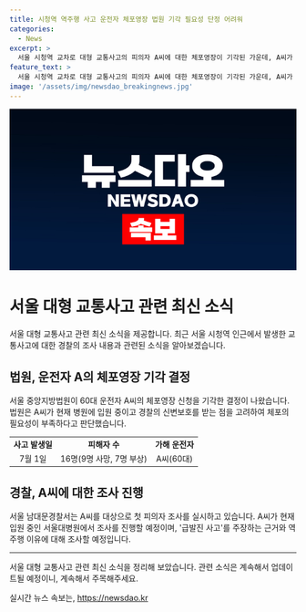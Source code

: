 ```yaml
---
title: 시청역 역주행 사고 운전자 체포영장 법원 기각 필요성 단정 어려워
categories:
  - News
excerpt: >
  서울 시청역 교차로 대형 교통사고의 피의자 A씨에 대한 체포영장이 기각된 가운데, A씨가 입원 중인 서울대병원에서 경찰이 첫 피의자 조사를 진행했다. A씨는 급발진 사고 주장과 역주행 이유에 대해 조사를 받을 예정이며, 법원은 A씨의 입원과 신변보호를 이유로 체포영장 기각 결정을 내렸다. 이 사건으로 16명의 사상자가 발생한 가운데, A씨 또한 병원에서 치료를 받고 있다.
feature_text: >
  서울 시청역 교차로 대형 교통사고의 피의자 A씨에 대한 체포영장이 기각된 가운데, A씨가 입원 중인 서울대병원에서 경찰이 첫 피의자 조사를 진행했다. A씨는 급발진 사고 주장과 역주행 이유에 대해 조사를 받을 예정이며, 법원은 A씨의 입원과 신변보호를 이유로 체포영장 기각 결정을 내렸다. 이 사건으로 16명의 사상자가 발생한 가운데, A씨 또한 병원에서 치료를 받고 있다.
image: '/assets/img/newsdao_breakingnews.jpg'
---
```


<p><img src="/assets/img/newsdao_breakingnews.jpg" alt="bookingtag 속보" /></p>

<h1 data-ke-size="size26"><b>서울 대형 교통사고 관련 최신 소식</b></h1>

<p data-ke-size="size16">서울 대형 교통사고 관련 최신 소식을 제공합니다. 최근 서울 시청역 인근에서 발생한 교통사고에 대한 경찰의 조사 내용과 관련된 소식을 알아보겠습니다.</p>

<h2 data-ke-size="size22"><b>법원, 운전자 A의 체포영장 기각 결정</b></h2>

<p data-ke-size="size16">서울 중앙지방법원이 60대 운전자 A씨의 체포영장 신청을 기각한 결정이 나왔습니다. 법원은 A씨가 현재 병원에 입원 중이고 경찰의 신변보호를 받는 점을 고려하여 체포의 필요성이 부족하다고 판단했습니다.</p>

<table>
    <tr>
        <td style="text-align: center; height: 17px;"><b>사고 발생일</b></td>
        <td style="text-align: center; height: 17px;"><b>피해자 수</b></td>
        <td style="text-align: center; height: 17px;"><b>가해 운전자</b></td>
    </tr>
    <tr>
        <td style="text-align: center; height: 17px;">7월 1일</td>
        <td style="text-align: center; height: 17px;">16명(9명 사망, 7명 부상)</td>
        <td style="text-align: center; height: 17px;">A씨(60대)</td>
    </tr>
</table>

<h2 data-ke-size="size22"><b>경찰, A씨에 대한 조사 진행</b></h2>

<p data-ke-size="size16">서울 남대문경찰서는 A씨를 대상으로 첫 피의자 조사를 실시하고 있습니다. A씨가 현재 입원 중인 서울대병원에서 조사를 진행할 예정이며, '급발진 사고'를 주장하는 근거와 역주행 이유에 대해 조사할 예정입니다.</p>

<hr>

<p data-ke-size="size16">서울 대형 교통사고 관련 최신 소식을 정리해 보았습니다. 관련 소식은 계속해서 업데이트될 예정이니, 계속해서 주목해주세요.</p>
실시간 뉴스 속보는, <a href="https://newsdao.kr" rel="dofollow">https://newsdao.kr</a>


